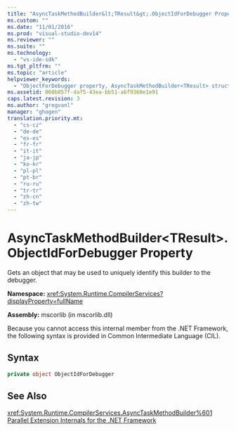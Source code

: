 ```yaml
---
title: "AsyncTaskMethodBuilder&lt;TResult&gt;.ObjectIdForDebugger Property | Microsoft Docs"
ms.custom: ""
ms.date: "11/01/2016"
ms.prod: "visual-studio-dev14"
ms.reviewer: ""
ms.suite: ""
ms.technology: 
  - "vs-ide-sdk"
ms.tgt_pltfrm: ""
ms.topic: "article"
helpviewer_keywords: 
  - "ObjectForDebugger property, AsyncTaskMethodBuilder<TResult> structure [.NET Framework debug engines]"
ms.assetid: 060b857f-daf5-43ea-bb51-abf9368e1e91
caps.latest.revision: 3
ms.author: "gregvanl"
manager: "ghogen"
translation.priority.mt: 
  - "cs-cz"
  - "de-de"
  - "es-es"
  - "fr-fr"
  - "it-it"
  - "ja-jp"
  - "ko-kr"
  - "pl-pl"
  - "pt-br"
  - "ru-ru"
  - "tr-tr"
  - "zh-cn"
  - "zh-tw"
---
```

# AsyncTaskMethodBuilder&lt;TResult&gt;.ObjectIdForDebugger Property
Gets an object that may be used to uniquely identify this builder to the debugger.  
  
 **Namespace:** <xref:System.Runtime.CompilerServices?displayProperty=fullName>  
  
 **Assembly:** mscorlib (in mscorlib.dll)  
  
 Because you cannot access this internal member from the .NET Framework, the following syntax is provided in Common Intermediate Language (CIL).  
  
## Syntax  
  
```c#  
private object ObjectIdForDebugger  
```  
  
## See Also  
 <xref:System.Runtime.CompilerServices.AsyncTaskMethodBuilder%601>   
 [Parallel Extension Internals for the .NET Framework](../../extensibility/debugger/parallel-extension-internals-for-the-dotnet-framework.md)